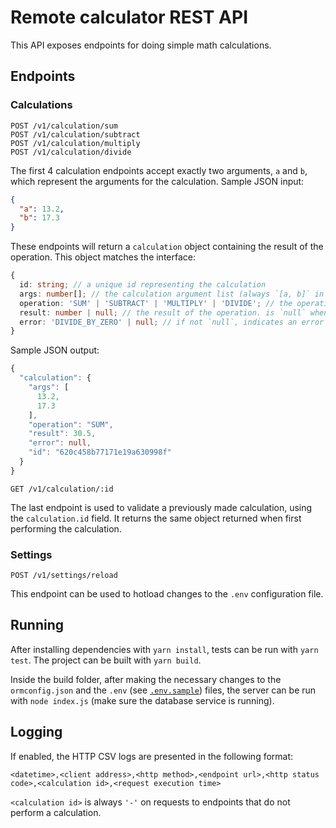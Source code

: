 # Remote calculator REST API

This API exposes endpoints for doing simple math calculations.

## Endpoints
### Calculations

```
POST /v1/calculation/sum
POST /v1/calculation/subtract
POST /v1/calculation/multiply
POST /v1/calculation/divide
```

The first 4 calculation endpoints accept exactly two arguments, `a` and `b`, which represent the arguments for the calculation. Sample JSON input:

```json
{
  "a": 13.2,
  "b": 17.3
}
```

These endpoints will return a `calculation` object containing the result of the operation.
This object matches the interface:

```ts
{
  id: string; // a unique id representing the calculation
  args: number[]; // the calculation argument list (always `[a, b]` in this case)
  operation: 'SUM' | 'SUBTRACT' | 'MULTIPLY' | 'DIVIDE'; // the operation executed
  result: number | null; // the result of the operation. is `null` when an error occurs
  error: 'DIVIDE_BY_ZERO' | null; // if not `null`, indicates an error ocurred (currently only division by zero)
}
```

Sample JSON output:

```ts
{
  "calculation": {
    "args": [
      13.2,
      17.3
    ],
    "operation": "SUM",
    "result": 30.5,
    "error": null,
    "id": "620c458b77171e19a630998f"
  }
}
```

```
GET /v1/calculation/:id
```

The last endpoint is used to validate a previously made calculation, using the `calculation.id` field.
It returns the same object returned when first performing the calculation.

### Settings

```
POST /v1/settings/reload
```

This endpoint can be used to hotload changes to the `.env` configuration file.

## Running

After installing dependencies with `yarn install`, tests can be run with `yarn test`.
The project can be built with `yarn build`.

Inside the build folder, after making the necessary changes to the `ormconfig.json` and the `.env` (see [`.env.sample`](./.env.sample)) files, the server can be run with `node index.js` (make sure the database service is running).


## Logging

If enabled, the HTTP CSV logs are presented in the following format:

```
<datetime>,<client address>,<http method>,<endpoint url>,<http status code>,<calculation id>,<request execution time>
```

`<calculation id>` is always `'-'` on requests to endpoints that do not perform a calculation.
